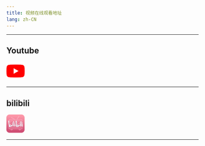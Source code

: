 ```yaml
---
title: 视频在线观看地址
lang: zh-CN
---
```


---

## Youtube 
[![](../../public/images/yt.png)](https://www.youtube.com/@Frank-uc8ks/playlists)

---

## bilibili
[![](../../public/images/bili.png)](https://space.bilibili.com/1900105819)

---















